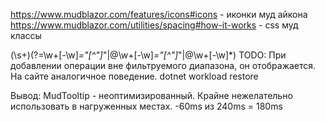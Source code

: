 ﻿https://www.mudblazor.com/features/icons#icons - иконки муд айкона
https://www.mudblazor.com/utilities/spacing#how-it-works - css муд классы

(\s+)(?=\w+[-\w]*="[^"]*"|@\w+[-\w]*="[^"]*"|@\w+[-\w]*)
TODO: При добавлении операции вне фильтруемого диапазона, он отображается. На сайте аналогичное поведение.
dotnet workload restore

Вывод:
MudTooltip - неоптимизированный.
Крайне нежелательно использовать в нагруженных местах.
-60ms из 240ms = 180ms
